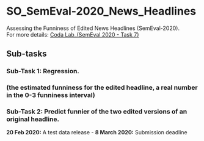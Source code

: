 # SO_SemEval-2020_News_Headlines
Assessing the Funniness of Edited News Headlines (SemEval-2020). <br/>
For more details: [Coda Lab_(SemEval 2020 - Task 7)](https://competitions.codalab.org/competitions/20970)

## Sub-tasks

### Sub-Task 1: Regression. <br/>
### (the estimated funniness for the edited headline, a real number in the 0-3 funniness interval)
### Sub-Task 2: Predict funnier of the two edited versions of an original headline.
 **20 Feb 2020:** A test data release - **8 March 2020:** Submission deadline <br/>
